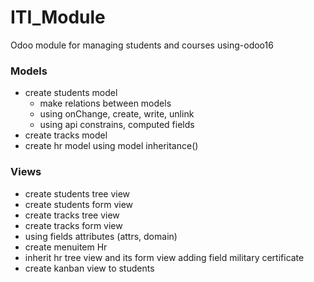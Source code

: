 # ITI_Module
Odoo module for managing students and courses using-odoo16

### Models
- create students model
  * make relations between models
  * using onChange, create, write, unlink
  * using api constrains, computed fields
- create tracks model 
- create hr model using model inheritance() 

### Views
- create students tree view
- create students form view
- create tracks tree view 
- create tracks form view
- using fields attributes (attrs, domain)
- create menuitem Hr 
- inherit hr tree view and its form view adding field military certificate
- create kanban view to students
